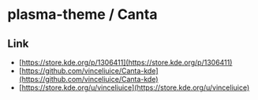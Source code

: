 

# plasma-theme / Canta


## Link

* [https://store.kde.org/p/1306411](https://store.kde.org/p/1306411)
* [https://github.com/vinceliuice/Canta-kde](https://github.com/vinceliuice/Canta-kde)
* [https://store.kde.org/u/vinceliuice](https://store.kde.org/u/vinceliuice)
